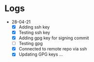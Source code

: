 # Logs
- 28-04-21
	- [x] Adding ssh key
	- [x] Testing ssh key 
	- [x] Adding gpg key for signing commit
	- [ ] Testing gpg
	- [x] Connected to remote repo via ssh
	- [x] Updating GPG keys ...

